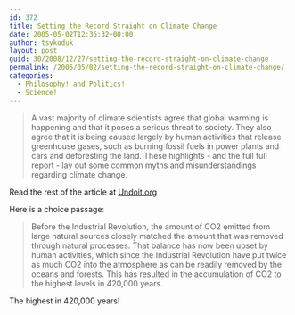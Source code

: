 ```yaml
---
id: 372
title: Setting the Record Straight on Climate Change
date: 2005-05-02T12:36:32+00:00
author: tsykoduk
layout: post
guid: 30/2008/12/27/setting-the-record-straight-on-climate-change
permalink: /2005/05/02/setting-the-record-straight-on-climate-change/
categories:
  - Philosophy! and Politics!
  - Science!
---
```

>A vast majority of climate scientists agree that global warming is happening and that it poses a serious threat to society. They also agree that it is being caused largely by human activities that release greenhouse gases, such as burning fossil fuels in power plants and cars and deforesting the land. These highlights - and the full full report - lay out some common myths and misunderstandings regarding climate change.

Read the rest of the article at <a href="http://www.undoit.org/what_is_gb_myth.cfm">Undoit.org</a></p>


<p>Here is a choice passage:</p>


<blockquote>Before the Industrial Revolution, the amount of <span class="caps">CO2</span> emitted from large natural sources closely matched the amount that was removed through natural processes. That balance has now been upset by human activities, which since the Industrial Revolution have put twice as much <span class="caps">CO2</span> into the atmosphere as can be readily removed by the oceans and forests. This has resulted in the accumulation of <span class="caps">CO2</span> to the highest levels in 420,000 years.</blockquote>

<p>The highest in 420,000 years!</p>